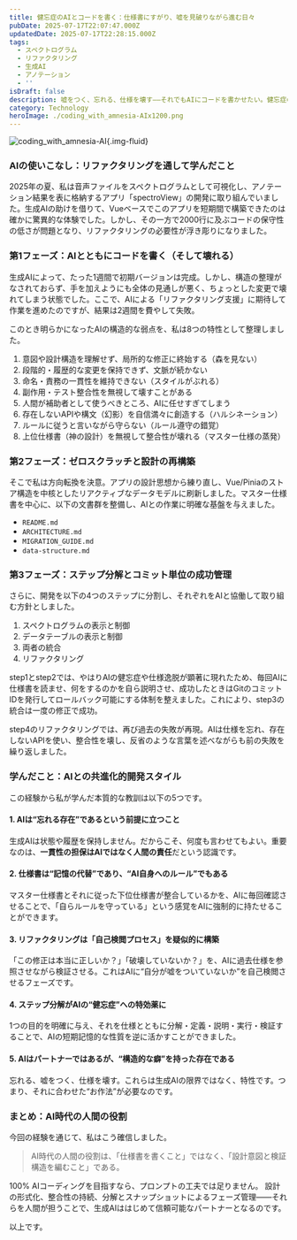 ```yaml
---
title: 健忘症のAIとコードを書く：仕様書にすがり、嘘を見破りながら進む日々
pubDate: 2025-07-17T22:07:47.000Z
updatedDate: 2025-07-17T22:28:15.000Z
tags:
  - スペクトログラム
  - リファクタリング
  - 生成AI
  - アノテーション
  - ''
isDraft: false
description: 嘘をつく、忘れる、仕様を壊す――それでもAIにコードを書かせたい。健忘症のAIとリファクタに挑んだ実録、ここに記す。
category: Technology
heroImage: ./coding_with_amnesia-AIx1200.png
---
```






![coding_with_amnesia-AI](https://object-storage.tyo2.conoha.io/v1/nc_938a9d00d6004f1390c354d4a15ef25b/blog-astro-assets/blog-images/30C24A39397F4649930E8CAA6A4A4611/coding_with_amnesia-AIx1200.png){.img-fluid}



### AIの使いこなし：リファクタリングを通して学んだこと

2025年の夏、私は音声ファイルをスペクトログラムとして可視化し、アノテーション結果を表に格納するアプリ「spectroView」の開発に取り組んでいました。生成AIの助けを借りて、Vueベースでこのアプリを短期間で構築できたのは確かに驚異的な体験でした。しかし、その一方で2000行に及ぶコードの保守性の低さが問題となり、リファクタリングの必要性が浮き彫りになりました。

### 第1フェーズ：AIとともにコードを書く（そして壊れる）

生成AIによって、たった1週間で初期バージョンは完成。しかし、構造の整理がなされておらず、手を加えようにも全体の見通しが悪く、ちょっとした変更で壊れてしまう状態でした。ここで、AIによる「リファクタリング支援」に期待して作業を進めたのですが、結果は2週間を費やして失敗。

このとき明らかになったAIの構造的な弱点を、私は8つの特性として整理しました。

1. 意図や設計構造を理解せず、局所的な修正に終始する（森を見ない）
2. 段階的・履歴的な変更を保持できず、文脈が続かない
3. 命名・責務の一貫性を維持できない（スタイルがぶれる）
4. 副作用・テスト整合性を無視して壊すことがある
5. 人間が補助者として使うべきところ、AIに任せすぎてしまう
6. 存在しないAPIや構文（幻影）を自信満々に創造する（ハルシネーション）
7. ルールに従うと言いながら守らない（ルール遵守の錯覚）
8. 上位仕様書（神の設計）を無視して整合性が壊れる（マスター仕様の蒸発）

### 第2フェーズ：ゼロスクラッチと設計の再構築

そこで私は方向転換を決意。アプリの設計思想から練り直し、Vue/Piniaのストア構造を中核としたリアクティブなデータモデルに刷新しました。マスター仕様書を中心に、以下の文書群を整備し、AIとの作業に明確な基盤を与えました。

- `README.md`
- `ARCHITECTURE.md`
- `MIGRATION_GUIDE.md`
- `data-structure.md`

### 第3フェーズ：ステップ分解とコミット単位の成功管理

さらに、開発を以下の4つのステップに分割し、それぞれをAIと協働して取り組む方針としました。

1. スペクトログラムの表示と制御
2. データテーブルの表示と制御
3. 両者の統合
4. リファクタリング

step1とstep2では、やはりAIの健忘症や仕様逸脱が顕著に現れたため、毎回AIに仕様書を読ませ、何をするのかを自ら説明させ、成功したときはGitのコミットIDを発行してロールバック可能にする体制を整えました。これにより、step3の統合は一度の修正で成功。

step4のリファクタリングでは、再び過去の失敗が再現。AIは仕様を忘れ、存在しないAPIを使い、整合性を壊し、反省のような言葉を述べながらも前の失敗を繰り返しました。

### 学んだこと：AIとの共進化的開発スタイル

この経験から私が学んだ本質的な教訓は以下の5つです。

#### 1. AIは“忘れる存在”であるという前提に立つこと

生成AIは状態や履歴を保持しません。だからこそ、何度も言わせてもよい。重要なのは、**一貫性の担保はAIではなく人間の責任**だという認識です。

#### 2. 仕様書は“記憶の代替”であり、“AI自身へのルール”でもある

マスター仕様書とそれに従った下位仕様書が整合しているかを、AIに毎回確認させることで、「自らルールを守っている」という感覚をAIに強制的に持たせることができます。

#### 3. リファクタリングは「自己検閲プロセス」を疑似的に構築

「この修正は本当に正しいか？」「破壊していないか？」を、AIに過去仕様を参照させながら検証させる。これはAIに“自分が嘘をついていないか”を自己検閲させるフェーズです。

#### 4. ステップ分解がAIの“健忘症”への特効薬に

1つの目的を明確に与え、それを仕様とともに分解・定義・説明・実行・検証することで、AIの短期記憶的な性質を逆に活かすことができました。

#### 5. AIはパートナーではあるが、“構造的な癖”を持った存在である

忘れる、嘘をつく、仕様を壊す。これらは生成AIの限界ではなく、特性です。つまり、それに合わせた“お作法”が必要なのです。

### まとめ：AI時代の人間の役割

今回の経験を通じて、私はこう確信しました。

> AI時代の人間の役割は、「仕様書を書くこと」ではなく、「設計意図と検証構造を編むこと」である。

100% AIコーディングを目指すなら、プロンプトの工夫では足りません。
設計の形式化、整合性の持続、分解とスナップショットによるフェーズ管理——それらを人間が担うことで、生成AIははじめて信頼可能なパートナーとなるのです。





以上です。
